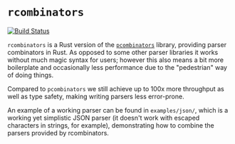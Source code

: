 # `rcombinators`

[![Build Status](https://travis-ci.org/dermesser/rcombinators.svg?branch=master)](https://travis-ci.org/dermesser/rcombinators)

`rcombinators` is a Rust version of the [`pcombinators`](https://github.com/dermesser/pcombinators)
library, providing parser combinators in Rust. As opposed to some other parser libraries it works
without much magic syntax for users; however this also means a bit more boilerplate and occasionally
less performance due to the "pedestrian" way of doing things.

Compared to `pcombinators` we still achieve up to 100x more throughput as well as type safety,
making writing parsers less error-prone.

An example of a working parser can be found in `examples/json/`, which is a working yet simplistic
JSON parser (it doesn't work with escaped characters in strings, for example), demonstrating how to
combine the parsers provided by rcombinators.
